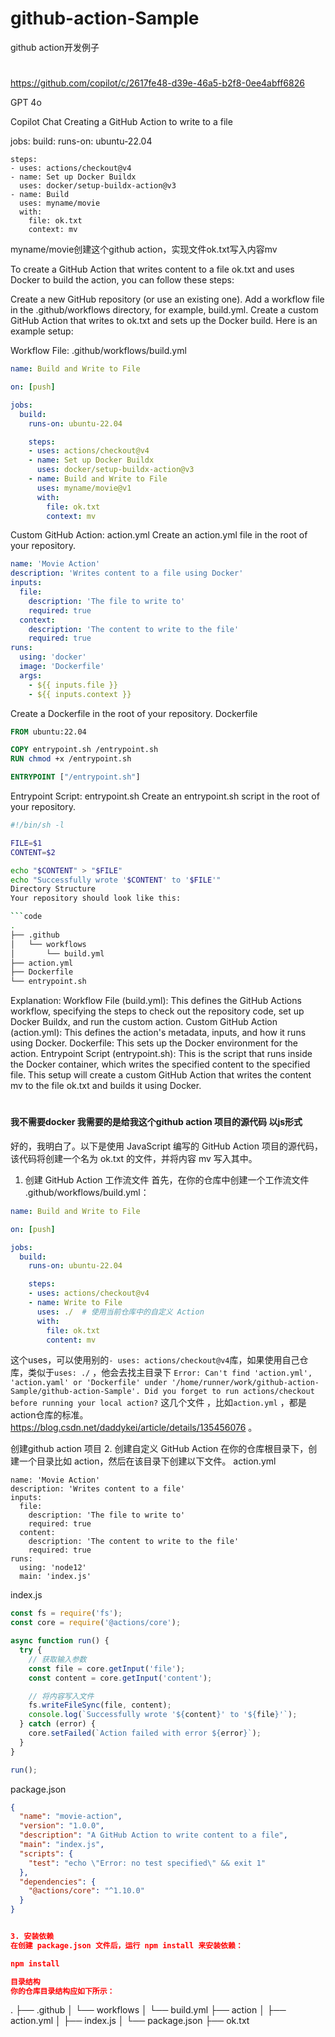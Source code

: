 # github-action-Sample
github action开发例子

#
https://github.com/copilot/c/2617fe48-d39e-46a5-b2f8-0ee4abff6826

GPT 4o

Copilot Chat
Creating a GitHub Action to write to a file

jobs:
  build:
    runs-on: ubuntu-22.04

    steps:
    - uses: actions/checkout@v4
    - name: Set up Docker Buildx
      uses: docker/setup-buildx-action@v3
    - name: Build
      uses: myname/movie
      with:
        file: ok.txt
        context: mv
        
myname/movie创建这个github action，实现文件ok.txt写入内容mv

To create a GitHub Action that writes content to a file ok.txt and uses Docker to build the action, you can follow these steps:

Create a new GitHub repository (or use an existing one).
Add a workflow file in the .github/workflows directory, for example, build.yml.
Create a custom GitHub Action that writes to ok.txt and sets up the Docker build.
Here is an example setup:

Workflow File: .github/workflows/build.yml

```yaml
name: Build and Write to File

on: [push]

jobs:
  build:
    runs-on: ubuntu-22.04

    steps:
    - uses: actions/checkout@v4
    - name: Set up Docker Buildx
      uses: docker/setup-buildx-action@v3
    - name: Build and Write to File
      uses: myname/movie@v1
      with:
        file: ok.txt
        context: mv
```

        
Custom GitHub Action: action.yml
Create an action.yml file in the root of your repository.

```yaml
name: 'Movie Action'
description: 'Writes content to a file using Docker'
inputs:
  file:
    description: 'The file to write to'
    required: true
  context:
    description: 'The content to write to the file'
    required: true
runs:
  using: 'docker'
  image: 'Dockerfile'
  args:
    - ${{ inputs.file }}
    - ${{ inputs.context }}
```


Create a Dockerfile in the root of your repository.
Dockerfile

```dockerfile
FROM ubuntu:22.04

COPY entrypoint.sh /entrypoint.sh
RUN chmod +x /entrypoint.sh

ENTRYPOINT ["/entrypoint.sh"]
```


Entrypoint Script: entrypoint.sh
Create an entrypoint.sh script in the root of your repository.

```bash
#!/bin/sh -l

FILE=$1
CONTENT=$2

echo "$CONTENT" > "$FILE"
echo "Successfully wrote '$CONTENT' to '$FILE'"
Directory Structure
Your repository should look like this:

```code
.
├── .github
│   └── workflows
│       └── build.yml
├── action.yml
├── Dockerfile
└── entrypoint.sh
```

Explanation:
Workflow File (build.yml): This defines the GitHub Actions workflow, specifying the steps to check out the repository code, set up Docker Buildx, and run the custom action.
Custom GitHub Action (action.yml): This defines the action's metadata, inputs, and how it runs using Docker.
Dockerfile: This sets up the Docker environment for the action.
Entrypoint Script (entrypoint.sh): This is the script that runs inside the Docker container, which writes the specified content to the specified file.
This setup will create a custom GitHub Action that writes the content mv to the file ok.txt and builds it using Docker.


#

#### 我不需要docker 我需要的是给我这个github action 项目的源代码 以js形式

好的，我明白了。以下是使用 JavaScript 编写的 GitHub Action 项目的源代码，该代码将创建一个名为 ok.txt 的文件，并将内容 mv 写入其中。

1. 创建 GitHub Action 工作流文件
首先，在你的仓库中创建一个工作流文件 .github/workflows/build.yml：

```yaml
name: Build and Write to File

on: [push]

jobs:
  build:
    runs-on: ubuntu-22.04

    steps:
    - uses: actions/checkout@v4
    - name: Write to File
      uses: ./  # 使用当前仓库中的自定义 Action
      with:
        file: ok.txt
        content: mv
```

这个uses，可以使用别的`- uses: actions/checkout@v4`库，如果使用自己仓库，类似于`uses: ./` ，他会去找主目录下
`Error: Can't find 'action.yml', 'action.yaml' or 'Dockerfile' under '/home/runner/work/github-action-Sample/github-action-Sample'. Did you forget to run actions/checkout before running your local action?` 这几个文件 ，比如`action.yml` ，都是action仓库的标准。
https://blog.csdn.net/daddykei/article/details/135456076 。

创建github action 项目
2. 创建自定义 GitHub Action
在你的仓库根目录下，创建一个目录比如 action，然后在该目录下创建以下文件。
action.yml

```
name: 'Movie Action'
description: 'Writes content to a file'
inputs:
  file:
    description: 'The file to write to'
    required: true
  content:
    description: 'The content to write to the file'
    required: true
runs:
  using: 'node12'
  main: 'index.js'
```


index.js

```JavaScript
const fs = require('fs');
const core = require('@actions/core');

async function run() {
  try {
    // 获取输入参数
    const file = core.getInput('file');
    const content = core.getInput('content');

    // 将内容写入文件
    fs.writeFileSync(file, content);
    console.log(`Successfully wrote '${content}' to '${file}'`);
  } catch (error) {
    core.setFailed(`Action failed with error ${error}`);
  }
}

run();
```


package.json
```JSON
{
  "name": "movie-action",
  "version": "1.0.0",
  "description": "A GitHub Action to write content to a file",
  "main": "index.js",
  "scripts": {
    "test": "echo \"Error: no test specified\" && exit 1"
  },
  "dependencies": {
    "@actions/core": "^1.10.0"
  }
}


3. 安装依赖
在创建 package.json 文件后，运行 npm install 来安装依赖：

npm install

目录结构
你的仓库目录结构应如下所示：

```
.
├── .github
│   └── workflows
│       └── build.yml
├── action
│   ├── action.yml
│   ├── index.js
│   └── package.json
├── ok.txt
